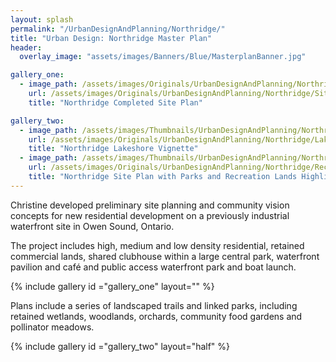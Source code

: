 ```yaml
---
layout: splash
permalink: "/UrbanDesignAndPlanning/Northridge/"
title: "Urban Design: Northridge Master Plan"
header:
  overlay_image: "assets/images/Banners/Blue/MasterplanBanner.jpg"

gallery_one:
  - image_path: /assets/images/Originals/UrbanDesignAndPlanning/Northridge/SitePlan.jpg
    url: /assets/images/Originals/UrbanDesignAndPlanning/Northridge/SitePlan.jpg
    title: "Northridge Completed Site Plan"

gallery_two:
  - image_path: /assets/images/Thumbnails/UrbanDesignAndPlanning/Northridge/LakeshoreVignette.jpg
    url: /assets/images/Originals/UrbanDesignAndPlanning/Northridge/LakeshoreVignette.jpg
    title: "Northridge Lakeshore Vignette"
  - image_path: /assets/images/Thumbnails/UrbanDesignAndPlanning/Northridge/RecreationPlan.jpg
    url: /assets/images/Originals/UrbanDesignAndPlanning/Northridge/RecreationPlan.jpg
    title: "Northridge Site Plan with Parks and Recreation Lands Highlighted"
---
```


Christine developed preliminary site planning and community
vision concepts for new residential development on a previously
industrial waterfront site in Owen Sound, Ontario.

The project includes high, medium and low density
residential, retained commercial lands, shared clubhouse
within a large central park, waterfront pavilion and café
and public access waterfront park and boat launch.

{% include gallery id ="gallery_one" layout="" %}

Plans include a series of landscaped trails and linked
parks, including retained wetlands, woodlands, orchards,
community food gardens and pollinator meadows.

{% include gallery id ="gallery_two" layout="half" %}
